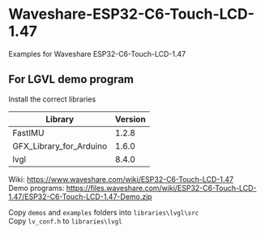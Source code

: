 # Waveshare-ESP32-C6-Touch-LCD-1.47
Examples for Waveshare ESP32-C6-Touch-LCD-1.47

## For LGVL demo program
Install the correct libraries

|  Library                | Version |
|-------------------------|---------|   
| FastIMU                 | 1.2.8   |    
| GFX_Library_for_Arduino	| 1.6.0   |   
| lvgl                   	|	8.4.0   |    


Wiki:           https://www.waveshare.com/wiki/ESP32-C6-Touch-LCD-1.47    
Demo programs:  https://files.waveshare.com/wiki/ESP32-C6-Touch-LCD-1.47/ESP32-C6-Touch-LCD-1.47-Demo.zip   
 
Copy ```demos``` and ```examples``` folders into ```libraries\lvgl\src```   
Copy ```lv_conf.h``` to ```libraries\lvgl```   
